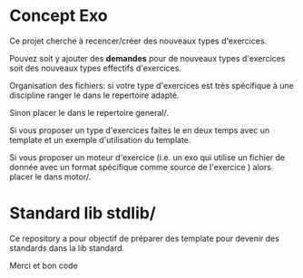 
# Concept Exo

Ce projet cherche à recencer/créer des nouveaux types d'exercices.

Pouvez soit y ajouter des **demandes** pour de nouveaux types d'exercices soit des nouveaux types effectifs d'exercices.

Organisation des fichiers: 
si votre type d'exercices est très spécifique à une discipline ranger le dans le repertoire adapté.

Sinon placer le dans le repertoire general/.

Si vous proposer un type d'exercices faites le en deux temps avec un template et un exemple d'utilisation du template.

Si vous proposer un moteur d'exercice (i.e. un exo qui utilise un fichier de donnée avec un format spécifique comme source de l'exercice )
alors placer le dans motor/.

# Standard lib stdlib/
Ce repository a pour objectif de préparer des template pour devenir des standards dans la lib standard.


Merci
et bon code




